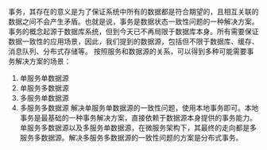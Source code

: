 事务，其存在的意义是为了保证系统中所有的数据都是符合期望的，且相互关联的数据之间不会产生矛盾。也就是说，事务是数据状态一致性问题的一种解决方案。
事务的概念起源于数据库系统，但到今天已不再局限于数据库本身。所有需要保证数据一致性的应用场景，因此，我们提到的数据源，包括但不限于数据库、缓存、消息队列、分布式存储等。
按照服务和数据源的关系，可以得到多种可能需要事务解决方案的场景：
1. 单服务单数据源
2. 单服务多数据源
3. 多服务单数据源
4. 多服务多数据源
解决单服务单数据源的一致性问题，使用本地事务即可。本地事务是最基础的一种事务解决方案，直接依赖于数据源本身提供的事务能力。
单服务多数据源以及多服务单数据源，在微服务架构下，其最终的走向都是多服务多数据源。解决多服务多数据源的一致性问题的方案是分布式事务。